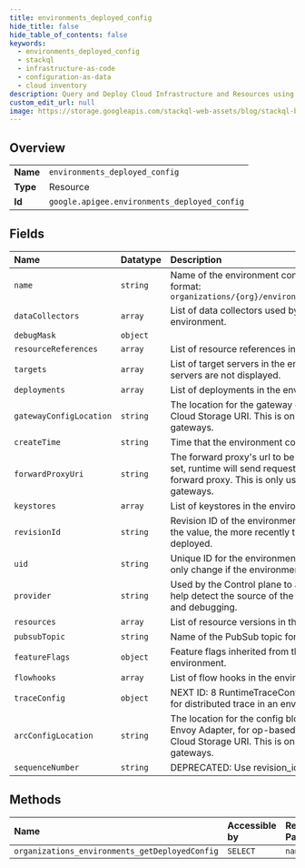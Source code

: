 ```yaml
---
title: environments_deployed_config
hide_title: false
hide_table_of_contents: false
keywords:
  - environments_deployed_config
  - stackql
  - infrastructure-as-code
  - configuration-as-data
  - cloud inventory
description: Query and Deploy Cloud Infrastructure and Resources using SQL
custom_edit_url: null
image: https://storage.googleapis.com/stackql-web-assets/blog/stackql-blog-post-featured-image.png
---
```

  
    

## Overview
<table><tbody>
<tr><td><b>Name</b></td><td><code>environments_deployed_config</code></td></tr>
<tr><td><b>Type</b></td><td>Resource</td></tr>
<tr><td><b>Id</b></td><td><code>google.apigee.environments_deployed_config</code></td></tr>
</tbody></table>

## Fields
| Name | Datatype | Description |
|:-----|:---------|:------------|
| `name` | `string` | Name of the environment configuration in the following format: `organizations/{org}/environments/{env}/configs/{config}` |
| `dataCollectors` | `array` | List of data collectors used by the deployments in the environment. |
| `debugMask` | `object` |  |
| `resourceReferences` | `array` | List of resource references in the environment. |
| `targets` | `array` | List of target servers in the environment. Disabled target servers are not displayed. |
| `deployments` | `array` | List of deployments in the environment. |
| `gatewayConfigLocation` | `string` | The location for the gateway config blob as a URI, e.g. a Cloud Storage URI. This is only used by Envoy-based gateways. |
| `createTime` | `string` | Time that the environment configuration was created. |
| `forwardProxyUri` | `string` | The forward proxy's url to be used by the runtime. When set, runtime will send requests to the target via the given forward proxy. This is only used by programmable gateways. |
| `keystores` | `array` | List of keystores in the environment. |
| `revisionId` | `string` | Revision ID of the environment configuration. The higher the value, the more recently the configuration was deployed. |
| `uid` | `string` | Unique ID for the environment configuration. The ID will only change if the environment is deleted and recreated. |
| `provider` | `string` | Used by the Control plane to add context information to help detect the source of the document during diagnostics and debugging. |
| `resources` | `array` | List of resource versions in the environment. |
| `pubsubTopic` | `string` | Name of the PubSub topic for the environment. |
| `featureFlags` | `object` | Feature flags inherited from the organization and environment. |
| `flowhooks` | `array` | List of flow hooks in the environment. |
| `traceConfig` | `object` | NEXT ID: 8 RuntimeTraceConfig defines the configurations for distributed trace in an environment. |
| `arcConfigLocation` | `string` | The location for the config blob of API Runtime Control, aka Envoy Adapter, for op-based authentication as a URI, e.g. a Cloud Storage URI. This is only used by Envoy-based gateways. |
| `sequenceNumber` | `string` | DEPRECATED: Use revision_id. |
## Methods
| Name | Accessible by | Required Params |
|:-----|:--------------|:----------------|
| `organizations_environments_getDeployedConfig` | `SELECT` | `name` |
